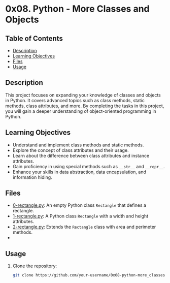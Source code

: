 # 0x08. Python - More Classes and Objects

## Table of Contents

- [Description](#description)
- [Learning Objectives](#learning-objectives)
- [Files](#files)
- [Usage](#usage)

## Description

This project focuses on expanding your knowledge of classes and objects in Python. It covers advanced topics such as class methods, static methods, class attributes, and more. By completing the tasks in this project, you will gain a deeper understanding of object-oriented programming in Python.

## Learning Objectives

- Understand and implement class methods and static methods.
- Explore the concept of class attributes and their usage.
- Learn about the difference between class attributes and instance attributes.
- Gain proficiency in using special methods such as `__str__` and `__repr__`.
- Enhance your skills in data abstraction, data encapsulation, and information hiding.

## Files

- [0-rectangle.py](./0-rectangle.py): An empty Python class `Rectangle` that defines a rectangle.
- [1-rectangle.py](./1-rectangle.py): A Python class `Rectangle` with a width and height attributes.
- [2-rectangle.py](./2-rectangle.py): Extends the `Rectangle` class with area and perimeter methods.
- 

## Usage

1. Clone the repository:

   ```bash
   git clone https://github.com/your-username/0x08-python-more_classes.git

